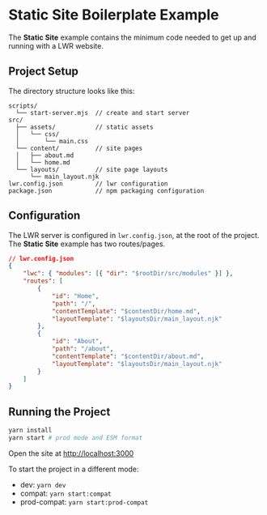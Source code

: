 # Static Site Boilerplate Example

The **Static Site** example contains the minimum code needed to get up and running with a LWR website.

## Project Setup

The directory structure looks like this:

```
scripts/
  └── start-server.mjs  // create and start server
src/
  ├── assets/           // static assets
  │   └── css/
  │       └── main.css
  └── content/          // site pages
  │   ├── about.md
  │   └── home.md
  └── layouts/          // site page layouts
      └── main_layout.njk
lwr.config.json         // lwr configuration
package.json            // npm packaging configuration
```

## Configuration

The LWR server is configured in `lwr.config.json`, at the root of the project. The **Static Site** example has two routes/pages.

```json
// lwr.config.json
{
    "lwc": { "modules": [{ "dir": "$rootDir/src/modules" }] },
    "routes": [
        {
            "id": "Home",
            "path": "/",
            "contentTemplate": "$contentDir/home.md",
            "layoutTemplate": "$layoutsDir/main_layout.njk"
        },
        {
            "id": "About",
            "path": "/about",
            "contentTemplate": "$contentDir/about.md",
            "layoutTemplate": "$layoutsDir/main_layout.njk"
        }
    ]
}
```

## Running the Project

```bash
yarn install
yarn start # prod mode and ESM format
```

Open the site at [http://localhost:3000](http://localhost:3000)

To start the project in a different mode:

-   dev: `yarn dev`
-   compat: `yarn start:compat`
-   prod-compat: `yarn start:prod-compat`
